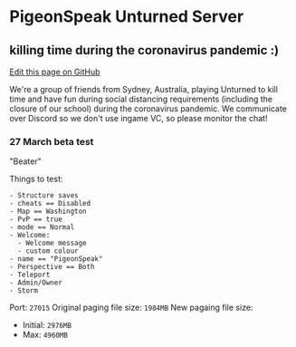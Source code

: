 # PigeonSpeak Unturned Server
## killing time during the coronavirus pandemic :)

[Edit this page on GitHub](https://github.com/aidswidjaja/Unturned/edit/master/index.md)

We're a group of friends from Sydney, Australia, playing Unturned to kill time and have fun during social distancing requirements (including the closure of our school) during the coronavirus pandemic. We communicate over Discord so we don't use ingame VC, so please monitor the chat!

### 27 March beta test

"Beater"

Things to test:
```
- Structure saves
- cheats == Disabled
- Map == Washington
- PvP == true
- mode == Normal
- Welcome:
  - Welcome message
  - custom colour
- name == "PigeonSpeak"
- Perspective == Both
- Teleport
- Admin/Owner
- Storm
```

Port: `27015`
Original paging file size: `1984MB`
New pagaing file size: 
- Initial: `2976MB`
- Max: `4960MB`
